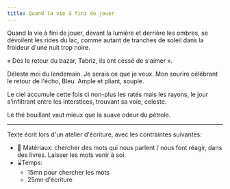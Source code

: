 ```yaml
---
title: Quand la vie à fini de jouer
---
```


Quand la vie à fini de jouer, devant la lumière et derrière les ombres, se dévoilent les rides du lac, comme autant de tranches de soleil dans la froideur d'une nuit trop noire.

« Dès le retour du bazar, Tabriz, ils ont cessé de s'aimer ».

Déleste moi du lendemain. Je serais ce que je veux. Mon sourire célébrant le retour de l'écho, Bleu. Ample et pliant, souple.

Le ciel accumule cette fois ci non-plus les ratés mais les rayons, le jour s'infiltrant entre les interstices, trouvant sa voie, celeste.

Le thé bouillant vaut mieux que la suave odeur du pétrole.

---
Texte écrit lors d'un atelier d'écriture, avec les contraintes suivantes:

- 🧱 Matériaux: chercher des mots qui nous parlent / nous font réagir, dans des livres. Laisser les mots venir à soi.
- ⌛Temps:
	- 15mn pour chercher les mots
	- 25mn d'écriture